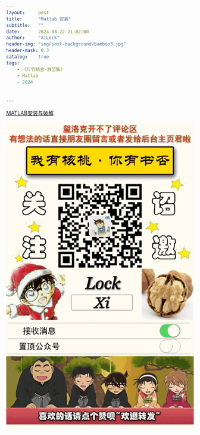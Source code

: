 ```yaml
---
layout:     post
title:      "Matlab 安装"
subtitle:   ""
date:       2024-08-22 21:02:00
author:     "XiLock"
header-img: "img/post-background/bamboo3.jpg"
header-mask: 0.3
catalog:    true
tags:
    - 《斤竹精舍·游艺集》
    - Matlab
    - 2024


---
```


[MATLAB安装与破解](https://milumilua.github.io/posts/8603.html)


![](/img/wc-tail.GIF)
